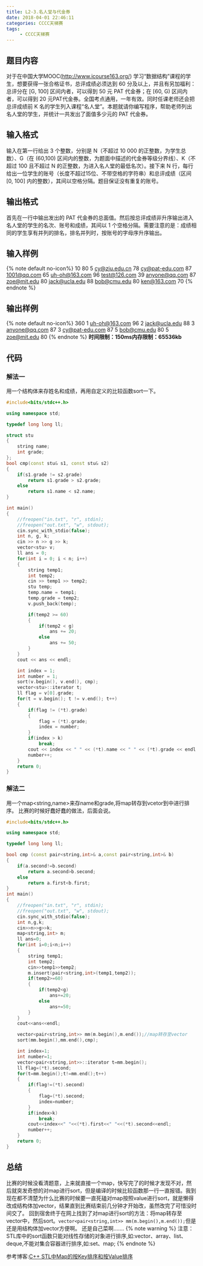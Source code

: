 ```yaml
---
title: L2-3.名人堂与代金券
date: 2018-04-01 22:46:11
categories: CCCC天梯赛
tags:
     - CCCC天梯赛
---
```

## 题目内容
对于在中国大学MOOC(http://www.icourse163.org/) 学习“数据结构”课程的学生，想要获得一张合格证书，总评成绩必须达到 60 分及以上，并且有另加福利：总评分在 [G, 100] 区间内者，可以得到 50 元 PAT 代金券；在 [60, G) 区间内者，可以得到 20 元PAT代金券。全国考点通用，一年有效。同时任课老师还会把总评成绩前 K 名的学生列入课程“名人堂”。本题就请你编写程序，帮助老师列出名人堂的学生，并统计一共发出了面值多少元的 PAT 代金券。
## 输入格式
输入在第一行给出 3 个整数，分别是 N（不超过 10 000 的正整数，为学生总数）、G（在 (60,100) 区间内的整数，为题面中描述的代金券等级分界线）、K（不超过 100 且不超过 N 的正整数，为进入名人堂的最低名次）。接下来 N 行，每行给出一位学生的账号（长度不超过15位、不带空格的字符串）和总评成绩（区间 [0, 100] 内的整数），其间以空格分隔。题目保证没有重复的账号。 
## 输出格式
首先在一行中输出发出的 PAT 代金券的总面值。然后按总评成绩非升序输出进入名人堂的学生的名次、账号和成绩，其间以 1 个空格分隔。需要注意的是：成绩相同的学生享有并列的排名，排名并列时，按账号的字母序升序输出。
## 输入样例
{% note default  no-icon%}
10 80 5
cy@zju.edu.cn 78
cy@pat-edu.com 87
1001@qq.com 65
uh-oh@163.com 96
test@126.com 39
anyone@qq.com 87
zoe@mit.edu 80
jack@ucla.edu 88
bob@cmu.edu 80
ken@163.com 70
{% endnote %}
## 输出样例
{% note default  no-icon%}
360
1 uh-oh@163.com 96
2 jack@ucla.edu 88
3 anyone@qq.com 87
3 cy@pat-edu.com 87
5 bob@cmu.edu 80
5 zoe@mit.edu 80
{% endnote %}
**时间限制：150ms内存限制：65536kb**
## 代码
### 解法一
用一个结构体来存姓名和成绩，再用自定义的比较函数sort一下。
```C++
#include<bits/stdc++.h>

using namespace std;

typedef long long ll;

struct stu
{
    string name;
    int grade;
};
bool cmp(const stu& s1, const stu& s2)
{
    if(s1.grade != s2.grade)
        return s1.grade > s2.grade;
    else
        return s1.name < s2.name;
}

int main()
{
    //freopen("in.txt", "r", stdin);
    //freopen("out.txt", "w", stdout);
    cin.sync_with_stdio(false);
    int n, g, k;
    cin >> n >> g >> k;
    vector<stu> v;
    ll ans = 0;
    for(int i = 0; i < n; i++)
    {
        string temp1;
        int temp2;
        cin >> temp1 >> temp2;
        stu temp;
        temp.name = temp1;
        temp.grade = temp2;
        v.push_back(temp);

        if(temp2 >= 60)
        {
            if(temp2 < g)
                ans += 20;
            else
                ans += 50;
        }
    }
    cout << ans << endl;

    int index = 1;
    int number = 1;
    sort(v.begin(), v.end(), cmp);
    vector<stu>::iterator t;
    ll flag = v[0].grade;
    for(t = v.begin(); t != v.end(); t++)
    {
        if(flag != (*t).grade)
        {
            flag = (*t).grade;
            index = number;
        }
        if(index > k)
            break;
        cout << index << " " << (*t).name << " " << (*t).grade << endl;
        number++;
    }
    return 0;
}
```
### 解法二
用一个map&lt;string,name&gt;来存name和grade,将map转存到vcetor到中进行排序。
比赛的时候好蠢好蠢的做法，后面会说。
```C++
#include<bits/stdc++.h>

using namespace std;

typedef long long ll;

bool cmp (const pair<string,int>& a,const pair<string,int>& b)
{
    if(a.second!=b.second)
        return a.second>b.second;
    else
        return a.first<b.first;
}
int main()
{
    //freopen("in.txt", "r", stdin);
    //freopen("out.txt", "w", stdout);
    cin.sync_with_stdio(false);
    int n,g,k;
    cin>>n>>g>>k;
    map<string,int> m;
    ll ans=0;
    for(int i=0;i<n;i++)
    {
        string temp1;
        int temp2;
        cin>>temp1>>temp2;
        m.insert(pair<string,int>(temp1,temp2));
        if(temp2>=60)
        {
            if(temp2<g)
                ans+=20;
            else
                ans+=50;
        }
    }
    cout<<ans<<endl;

    vector<pair<string,int>> mm(m.begin(),m.end());//map转存至vector
    sort(mm.begin(),mm.end(),cmp);

    int index=1;
    int number=1;
    vector<pair<string,int>>::iterator t=mm.begin();
    ll flag=(*t).second;
    for(t=mm.begin();t!=mm.end();t++)
    {
        if(flag!=(*t).second)
        {
            flag=(*t).second;
            index=number;
        }
        if(index>k)
            break;
        cout<<index<<" "<<(*t).first<<" "<<(*t).second<<endl;
        number++;
    }
    return 0;
}
```
## 总结
比赛的时候没看清题意，上来就直接一个map，快写完了的时候才发现不对，然后就突发奇想的对map进行sort，但是编译的时候比较函数那一行一直报错。我到现在都不清楚为什么比赛的时候要一直死磕对map按照value进行sort，就是懒得改成结构体加vector，结果直到比赛结束前几分钟才开始改，虽然改完了可惜没时间交了。
回到宿舍终于在网上找到了对map进行sort的方法：将map转存至vector中，然后sort。`vector<pair<string,int>> mm(m.begin(),m.end());`但是还是用结构体加vector方便啊。
还是自己菜啊.......
{% note warning %}
注意：STL库中的sort函数只能对线性存储的对象进行排序,如:vector、array、list、deque,不能对集合容器进行排序,如:set、map;
{% endnote %}

参考博客:[C++ STL中Map的按Key排序和按Value排序](https://blog.csdn.net/iicy266/article/details/11906189)